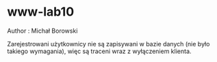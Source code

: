 # www-lab10
Author : Michał Borowski

Zarejestrowani użytkownicy nie są zapisywani w bazie danych (nie było takiego wymagania), więc są traceni wraz z wyłączeniem klienta.
